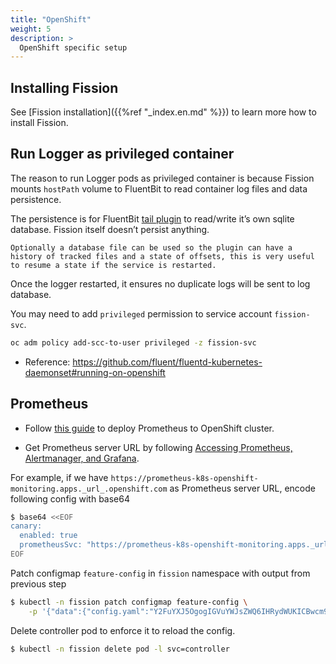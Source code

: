 ```yaml
---
title: "OpenShift"
weight: 5
description: >
  OpenShift specific setup 
---
```


## Installing Fission

See [Fission installation]({{%ref "_index.en.md" %}}) to learn more how to install Fission.

## Run Logger as privileged container

The reason to run Logger pods as privileged container is because Fission mounts `hostPath` volume to FluentBit to read container log files and data persistence.

The persistence is for FluentBit [tail plugin](https://github.com/fluent/fluent-bit-docs/blob/master/input/tail.md) to read/write it’s own sqlite database.
Fission itself doesn’t persist anything.

```text
Optionally a database file can be used so the plugin can have a history of tracked files and a state of offsets, this is very useful to resume a state if the service is restarted.
```

Once the logger restarted, it ensures no duplicate logs will be sent to log database.

You may need to add `privileged` permission to service account `fission-svc`.

```bash
oc adm policy add-scc-to-user privileged -z fission-svc
```

* Reference: https://github.com/fluent/fluentd-kubernetes-daemonset#running-on-openshift

## Prometheus

* Follow [this guide](https://docs.openshift.com/container-platform/4.2/monitoring/cluster-monitoring/configuring-the-monitoring-stack.html#creating-cluster-monitoring-configmap_configuring-monitoring) to deploy Prometheus to OpenShift cluster.

* Get Prometheus server URL by following [Accessing Prometheus, Alertmanager, and Grafana](https://docs.openshift.com/container-platform/4.2/monitoring/cluster-monitoring/prometheus-alertmanager-and-grafana.html#monitoring-accessing-prometheus-alertmanager-grafana-directly_accessing-prometheus).

For example, if we have `https://prometheus-k8s-openshift-monitoring.apps._url_.openshift.com` as Prometheus server URL, encode following config with base64

```sh
$ base64 <<EOF
canary:
  enabled: true
  prometheusSvc: "https://prometheus-k8s-openshift-monitoring.apps._url_.openshift.com"
EOF
```

Patch configmap `feature-config` in `fission` namespace with output from previous step

```sh
$ kubectl -n fission patch configmap feature-config \
    -p '{"data":{"config.yaml":"Y2FuYXJ5OgogIGVuYWJsZWQ6IHRydWUKICBwcm9tZXRoZXVzU3ZjOiAiaHR0cHM6Ly9wcm9tZXRoZXVzLWs4cy1vcGVuc2hpZnQtbW9uaXRvcmluZy5hcHBzLl91cmxfLm9wZW5zaGlmdC5jb20iCg"}}'
```

Delete controller pod to enforce it to reload the config.

```sh
$ kubectl -n fission delete pod -l svc=controller
```
